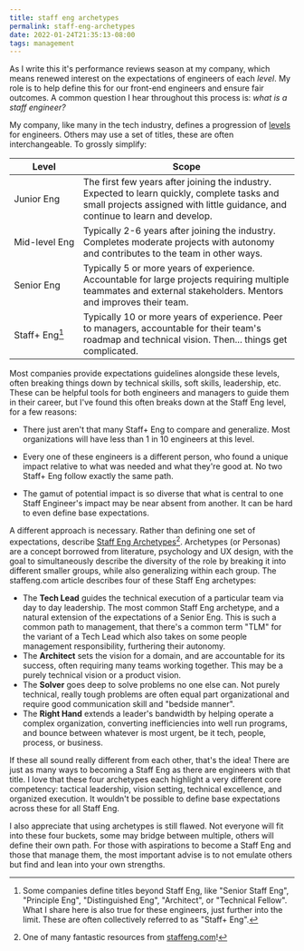```yaml
---
title: staff eng archetypes
permalink: staff-eng-archetypes
date: 2022-01-24T21:35:13-08:00
tags: management
---
```


As I write this it's performance reviews season at my company, which means
renewed interest on the expectations of engineers of each _level_. My role is to
help define this for our front-end engineers and ensure fair outcomes. A common
question I hear throughout this process is: _what is a staff engineer?_

My company, like many in the tech industry, defines a progression of [levels]
for engineers. Others may use a set of titles, these are often interchangeable.
To grossly simplify:

| Level                                                         | Scope                                                                                                                                                                          |
| ------------------------------------------------------------- | ------------------------------------------------------------------------------------------------------------------------------------------------------------------------------ |
| <span style="white-space: pre">Junior Eng</span>              | The first few years after joining the industry. Expected to learn quickly, complete tasks and small projects assigned with little guidance, and continue to learn and develop. |
| <span style="white-space: pre">Mid-level Eng</span>           | Typically 2-6 years after joining the industry. Completes moderate projects with autonomy and contributes to the team in other ways.                                           |
| <span style="white-space: pre">Senior Eng</span>              | Typically 5 or more years of experience. Accountable for large projects requiring multiple teammates and external stakeholders. Mentors and improves their team.               |
| <span style="white-space: pre">Staff+ Eng[^staff-plus]</span> | Typically 10 or more years of experience. Peer to managers, accountable for their team's roadmap and technical vision. Then... things get complicated.                         |

[^staff-plus]:
    Some companies define titles beyond Staff Eng, like "Senior Staff Eng",
    "Principle Eng", "Distinguished Eng", "Architect", or "Technical Fellow".
    What I share here is also true for these engineers, just further into the
    limit. These are often collectively referred to as "Staff+ Eng".

Most companies provide expectations guidelines alongside these levels, often
breaking things down by technical skills, soft skills, leadership, etc. These
can be helpful tools for both engineers and managers to guide them in their
career, but I've found this often breaks down at the Staff Eng level, for a few
reasons:

- There just aren't that many Staff+ Eng to compare and generalize. Most
  organizations will have less than 1 in 10 engineers at this level.

- Every one of these engineers is a different person, who found a unique impact
  relative to what was needed and what they're good at. No two Staff+ Eng follow
  exactly the same path.

- The gamut of potential impact is so diverse that what is central to one Staff
  Engineer's impact may be near absent from another. It can be hard to even
  define base expectations.

A different approach is necessary. Rather than defining one set of expectations,
describe [Staff Eng Archetypes]<wbr/>[^staffeng.com]. Archetypes (or Personas)
are a concept borrowed from literature, psychology and UX design, with the goal
to simultaneously describe the diversity of the role by breaking it into
different smaller groups, while also generalizing within each group. The
staffeng.com article describes four of these Staff Eng archetypes:

[^staffeng.com]:
    One of many fantastic resources from [staffeng.com](https://staffeng.com/)!

- The **Tech Lead** guides the technical execution of a particular team via day
  to day leadership. The most common Staff Eng archetype, and a natural
  extension of the expectations of a Senior Eng. This is such a common path to
  management, that there's a common term "TLM" for the variant of a Tech Lead
  which also takes on some people management responsibility, furthering their
  autonomy.
- The **Architect** sets the vision for a domain, and are accountable for its
  success, often requiring many teams working together. This may be a purely
  technical vision or a product vision.
- The **Solver** goes deep to solve problems no one else can. Not purely
  technical, really tough problems are often equal part organizational and
  require good communication skill and "bedside manner".
- The **Right Hand** extends a leader's bandwidth by helping operate a complex
  organization, converting inefficiencies into well run programs, and bounce
  between whatever is most urgent, be it tech, people, process, or business.

If these all sound really different from each other, that's the idea! There are
just as many ways to becoming a Staff Eng as there are engineers with that
title. I love that these four archetypes each highlight a very different core
competency: tactical leadership, vision setting, technical excellence, and
organized execution. It wouldn't be possible to define base expectations across
these for all Staff Eng.

I also appreciate that using archetypes is still flawed. Not everyone will fit
into these four buckets, some may bridge between multiple, others will define
their own path. For those with aspirations to become a Staff Eng and those that
manage them, the most important advise is to not emulate others but find and
lean into your own strengths.

[levels]: https://www.levels.fyi/
[staff eng archetypes]: https://staffeng.com/guides/staff-archetypes

